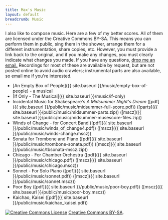 ```yaml
---
title: Max's Music
layout: default
breadcrumb: Music
---
```


I also like to compose music. Here are a few of my better scores. All of
them are licensed under the Creative Commons BY-SA. This means you can
perform them in public, sing them in the shower, arrange them for a
different instrumentation, share copies, etc. However, you must provide
a link back to the original, and if you make any changes, you must
clearly indicate what changes you made. If you have any questions, [drop
me an email.](mailto:admin-at-bernsteinforpresident-daht-com) Recordings
for most of these are available by request, but are not posted online to
avoid audio crawlers; instrumental parts are also available, so email me
if you're interested.

- [An Empty Box of
  People]({{ site.baseurl }}/music/empty-box-of-people) - a musical
- [If Only - The Musical]({{ site.baseurl }}/music/if-only)
- Incidental Music for Shakespeare's *A Midsummer Night's Dream*
  ([pdf]({{ site.baseurl }}/public/music/midsummer-full-score.pdf))
  ([parts]({{ site.baseurl }}/public/music/midsummer-parts.zip))
  ([mscz]({{ site.baseurl }}/public/music/midsummer-musescore-files.zip))
- Winds of Change - for Concert Band
  ([pdf]({{ site.baseurl }}/public/music/winds_of_change4.pdf))
  ([mscz]({{ site.baseurl }}/public/music/winds-change.mscz))
- Sonata for Trombone and Piano ([pdf]({{ site.baseurl }}/public/music/trombone-sonata.pdf))
  ([mscz]({{ site.baseurl }}/public/music/tbsonata-mscz.zip))
- Chicago - For Chamber Orchestra ([pdf]({{ site.baseurl }}/public/music/chicago.pdf))
  ([mscz]({{ site.baseurl }}/public/music/chicago.mscz))
- Sonnet - For Solo Piano ([pdf]({{ site.baseurl }}/public/music/sonnet.pdf))
  ([mscz]({{ site.baseurl }}/public/music/sonnet.mscz))
- Poor Boy ([pdf]({{ site.baseurl }}/public/music/poor-boy.pdf)) ([mscz]({{ site.baseurl }}/public/music/poor-boy.mscz))
- Kaichao, Kaisei ([pdf]({{ site.baseurl }}/public/music/kaichao_kaisei.pdf))


<a rel="license" href="http://creativecommons.org/licenses/by-sa/3.0/"><img alt="Creative Commons License" style="border-width:0" src="http://i.creativecommons.org/l/by-sa/3.0/88x31.png" /></a> <a rel="license" href="http://creativecommons.org/licenses/by-sa/3.0/">Creative Commons BY-SA</a>.
